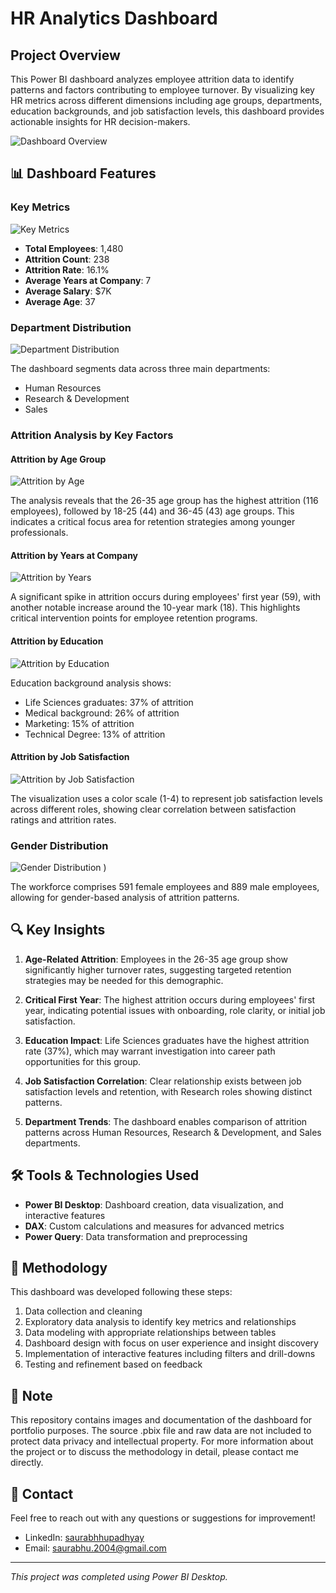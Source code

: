 # HR Analytics Dashboard

## Project Overview
This Power BI dashboard analyzes employee attrition data to identify patterns and factors contributing to employee turnover. By visualizing key HR metrics across different dimensions including age groups, departments, education backgrounds, and job satisfaction levels, this dashboard provides actionable insights for HR decision-makers.

![Dashboard Overview](https://github.com/user-attachments/assets/12932587-cc4d-4f47-b21d-a9d42ccc9e34)


## 📊 Dashboard Features

### Key Metrics
![Key Metrics](https://github.com/user-attachments/assets/7b9364b4-c44c-4735-b71c-af6fddcc412e)

- **Total Employees**: 1,480
- **Attrition Count**: 238
- **Attrition Rate**: 16.1%
- **Average Years at Company**: 7
- **Average Salary**: $7K
- **Average Age**: 37

### Department Distribution
![Department Distribution](https://github.com/user-attachments/assets/5ce6606a-0a16-4bb8-a76f-1556a054632d)


The dashboard segments data across three main departments:
- Human Resources
- Research & Development
- Sales

### Attrition Analysis by Key Factors

#### Attrition by Age Group
![Attrition by Age](https://github.com/user-attachments/assets/460ac973-ee85-4d9f-8ab4-efb749bb5421)


The analysis reveals that the 26-35 age group has the highest attrition (116 employees), followed by 18-25 (44) and 36-45 (43) age groups. This indicates a critical focus area for retention strategies among younger professionals.

#### Attrition by Years at Company
![Attrition by Years](https://github.com/user-attachments/assets/57b73fcc-0aac-4e8d-825a-481a4f7a3b5d)


A significant spike in attrition occurs during employees' first year (59), with another notable increase around the 10-year mark (18). This highlights critical intervention points for employee retention programs.

#### Attrition by Education
![Attrition by Education](https://github.com/user-attachments/assets/ee3eef3b-63dc-4a5b-8934-3b52d7721834)


Education background analysis shows:
- Life Sciences graduates: 37% of attrition
- Medical background: 26% of attrition
- Marketing: 15% of attrition
- Technical Degree: 13% of attrition

#### Attrition by Job Satisfaction
![Attrition by Job Satisfaction](https://github.com/user-attachments/assets/723802d5-955f-452a-ac50-d92181fe8fe0)


The visualization uses a color scale (1-4) to represent job satisfaction levels across different roles, showing clear correlation between satisfaction ratings and attrition rates.

### Gender Distribution
![Gender Distribution](https://github.com/user-attachments/assets/1bf302a2-2ced-495d-b623-caa1faa136d9)
)

The workforce comprises 591 female employees and 889 male employees, allowing for gender-based analysis of attrition patterns.

## 🔍 Key Insights

1. **Age-Related Attrition**: Employees in the 26-35 age group show significantly higher turnover rates, suggesting targeted retention strategies may be needed for this demographic.

2. **Critical First Year**: The highest attrition occurs during employees' first year, indicating potential issues with onboarding, role clarity, or initial job satisfaction.

3. **Education Impact**: Life Sciences graduates have the highest attrition rate (37%), which may warrant investigation into career path opportunities for this group.

4. **Job Satisfaction Correlation**: Clear relationship exists between job satisfaction levels and retention, with Research roles showing distinct patterns.

5. **Department Trends**: The dashboard enables comparison of attrition patterns across Human Resources, Research & Development, and Sales departments.

## 🛠️ Tools & Technologies Used

- **Power BI Desktop**: Dashboard creation, data visualization, and interactive features
- **DAX**: Custom calculations and measures for advanced metrics
- **Power Query**: Data transformation and preprocessing

## 📝 Methodology

This dashboard was developed following these steps:
1. Data collection and cleaning
2. Exploratory data analysis to identify key metrics and relationships
3. Data modeling with appropriate relationships between tables
4. Dashboard design with focus on user experience and insight discovery
5. Implementation of interactive features including filters and drill-downs
6. Testing and refinement based on feedback

## 📌 Note

This repository contains images and documentation of the dashboard for portfolio purposes. The source .pbix file and raw data are not included to protect data privacy and intellectual property. For more information about the project or to discuss the methodology in detail, please contact me directly.

## 📧 Contact

Feel free to reach out with any questions or suggestions for improvement!

- LinkedIn: [saurabhhupadhyay](https://linkedin.com/in/saurabhhupadhyay)
- Email: saurabhu.2004@gmail.com
---

*This project was completed using Power BI Desktop.*
